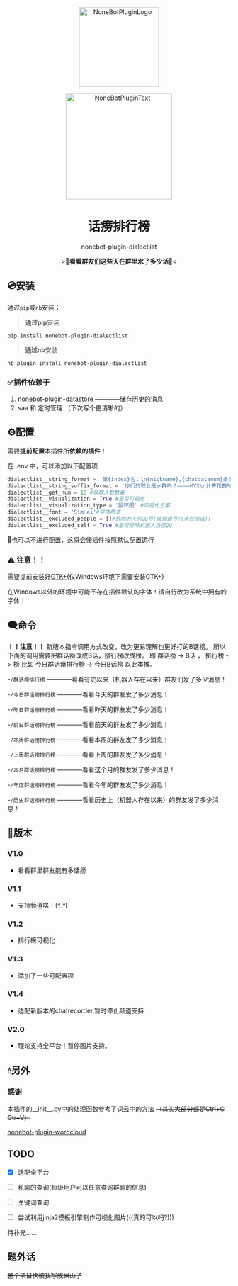 <div align="center">
  <a href="https://v2.nonebot.dev/store"><img src="https://s2.loli.net/2022/06/16/opBDE8Swad5rU3n.png" width="180" height="180" alt="NoneBotPluginLogo"></a>
  <br>
  <p><img src="https://s2.loli.net/2022/06/16/xsVUGRrkbn1ljTD.png" width="240" alt="NoneBotPluginText"></p>
</div>

<div align="center">

# 话痨排行榜
nonebot-plugin-dialectlist

\>💬**看看群友们这些天在群里水了多少话**💬<
</div>


## 💿安装

通过`pip`或`nb`安装；

>**通过pip**安装

`pip install nonebot-plugin-dialectlist`

>**通过nb**安装

`nb plugin install nonebot-plugin-dialectlist`

### ✅插件依赖于

1. [nonebot-plugin-datastore](https://github.com/he0119/nonebot-plugin-datastore) ————储存历史的消息
2. saa 和 定时管理 （下次写个更清晰的）
  
## ⚙配置

需要**提前配置**本插件所**依赖的插件**！

在 .env 中，可以添加以下配置项
```python
dialectlist__string_format = '第{index}名：\n{nickname},{chatdatanum}条消息\n' #消息格式
dialectlist__string_suffix_format = '你们的职业是水群吗？————MYX\n计算花费时间:{timecost}秒' #消息后缀格式
dialectlist__get_num = 10 #获取人数数量
dialectlist__visualization = True #是否可视化
dialectlist__visualization_type = '圆环图' #可视化方案
dialectlist__font = 'SimHei'#字体格式
dialectlist__excluded_people = []#排除的人的QQ号(或频道号?(未经测试))
dialectlist__excluded_self = True #是否排除机器人自己QQ
```
💭也可以不进行配置，这将会使插件按照默认配置运行

 ### ⚠ 注意！！
 
  需要提前安装好[GTK+](https://github.com/tschoonj/GTK-for-Windows-Runtime-Environment-Installer)(仅Windows环境下需要安装GTK+)
  
  在Windows以外的环境中可能不存在插件默认的字体！请自行改为系统中拥有的字体！

## 🗨命令
__！！注意！！__
新版本指令调用方式改变，改为更易理解也更好打的B话榜。
所以下面的调用需要把群话痨改成B话，排行榜改成榜。
即 群话痨 -> B话 ， 排行榜 -> 榜
比如 今日群话痨排行榜 -> 今日B话榜
以此类推。

-`/群话痨排行榜` ————看看有史以来（机器人存在以来）群友们发了多少消息！

-`/今日群话痨排行榜` ————看看今天的群友发了多少消息！

-`/昨日群话痨排行榜` ————看看昨天的群友发了多少消息！

-`/前日群话痨排行榜` ————看看前天的群友发了多少消息！

-`/本周群话痨排行榜` ————看看本周的群友发了多少消息！
  
-`/上周群话痨排行榜` ————看看上周的群友发了多少消息！

-`/本月群话痨排行榜` ————看看这个月的群友发了多少消息！

-`/年度群话痨排行榜` ————看看今年的群友发了多少消息！

-`/历史群话痨排行榜` ————看看历史上（机器人存在以来）的群友发了多少消息！

  
## 📖版本
  
### V1.0
  
  - 看看群里群友能有多话痨
  
### V1.1
  
  - 支持频道咯！(*^_^*)
  
### V1.2
  
  - 排行榜可视化
  
### V1.3

  - 添加了一些可配置项
  
### V1.4

  - 适配新版本的chatrecorder,暂时停止频道支持

### V2.0

  - 理论支持全平台！暂停图片支持。

## 💧另外

### 感谢

本插件的__init__.py中的处理函数参考了词云中的方法 ~~（其实大部分都是Ctrl+C Ctr+V）~~

[nonebot-plugin-wordcloud](https://github.com/he0119/nonebot-plugin-wordcloud)
  
  
## TODO

- [x] 适配全平台

- [ ] 私聊的查询(超级用户可以任意查询群聊的信息)

- [ ] 关键词查询

- [ ] 尝试利用jinja2模板引擎制作可视化图片(((真的可以吗?)))
  
 待补充......

## 题外话
~~整个项目快被我写成屎山了~~
